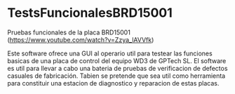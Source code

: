 # TestsFuncionalesBRD15001
Pruebas funcionales de la placa BRD15001
(https://www.youtube.com/watch?v=Zzya_lAVVfk)

Este software ofrece una GUI al operario util para testear las funciones basicas de una placa de control del equipo WD3 de GPTech SL.
El software es util para llevar a cabo una bateria de pruebas de verificacion de defectos casuales de fabricación.
Tabien se pretende que sea util como herramienta para constituir una estacion de diagnostico y reparacion de estas placas.
